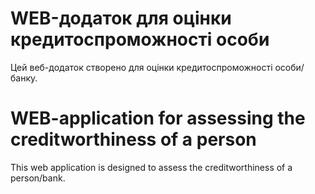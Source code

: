 # WEB-додаток для оцінки кредитоспроможності особи
Цей веб-додаток створено для оцінки кредитоспроможності особи/банку.
# WEB-application for assessing the creditworthiness of a person
This web application is designed to assess the creditworthiness of a person/bank.